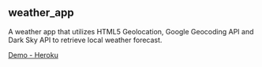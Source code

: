 ## weather_app
A weather app that utilizes HTML5 Geolocation, Google Geocoding API and Dark Sky API to retrieve local weather forecast. 

[Demo - Heroku](https://weather-app-page.herokuapp.com/)
